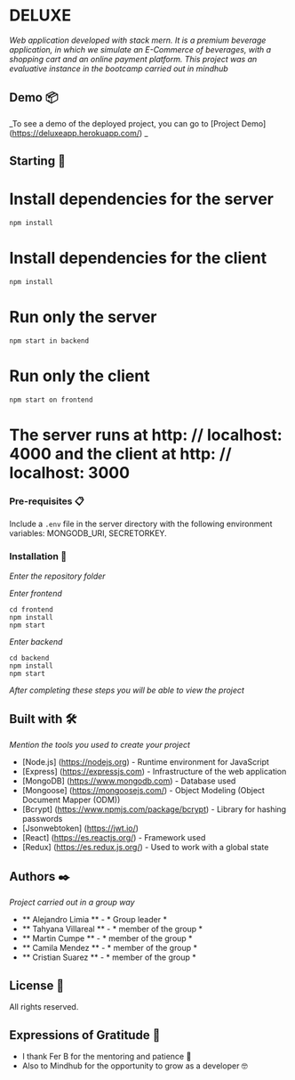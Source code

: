 # DELUXE

_Web application developed with stack mern. It is a premium beverage application, in which we simulate an E-Commerce of beverages, with a shopping cart and an online payment platform._
_This project was an evaluative instance in the bootcamp carried out in mindhub_

## Demo 📦

_To see a demo of the deployed project, you can go to [Project Demo] (https://deluxeapp.herokuapp.com/) _

## Starting 🚀


# Install dependencies for the server
```
npm install
```

# Install dependencies for the client
```
npm install
```

# Run only the server
```
npm start in backend
```

# Run only the client
```
npm start on frontend
```

# The server runs at http: // localhost: 4000 and the client at http: // localhost: 3000


### Pre-requisites 📋

Include a `.env` file in the server directory with the following environment variables: MONGODB_URI, SECRETORKEY.


### Installation 🔧

_Enter the repository folder_

_Enter frontend_

```
cd frontend
npm install
npm start
```

_Enter backend_

```
cd backend
npm install
npm start
```

_After completing these steps you will be able to view the project_


## Built with 🛠️

_Mention the tools you used to create your project_
* [Node.js] (https://nodejs.org) - Runtime environment for JavaScript
* [Express] (https://expressjs.com) - Infrastructure of the web application
* [MongoDB] (https://www.mongodb.com) - Database used
* [Mongoose] (https://mongoosejs.com/) - Object Modeling (Object Document Mapper (ODM))
* [Bcrypt] (https://www.npmjs.com/package/bcrypt) - Library for hashing passwords
* [Jsonwebtoken] (https://jwt.io/)
* [React] (https://es.reactjs.org/) - Framework used
* [Redux] (https://es.redux.js.org/) - Used to work with a global state


## Authors ✒️

_Project carried out in a group way_

* ** Alejandro Limia ** - * Group leader *
* ** Tahyana Villareal ** - * member of the group *
* ** Martin Cumpe ** - * member of the group *
* ** Camila Mendez ** - * member of the group *
* ** Cristian Suarez ** - * member of the group *

## License 📄

All rights reserved.

## Expressions of Gratitude 🎁

* I thank Fer B for the mentoring and patience 🍺
* Also to Mindhub for the opportunity to grow as a developer 🤓
